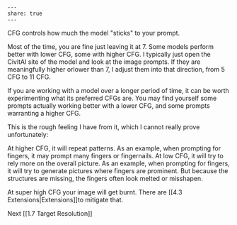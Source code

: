 ```
---  
share: true  
---  
```
CFG controls how much the model "sticks" to your prompt. 

Most of the time, you are fine just leaving it at 7. Some models perform better with lower CFG, some with higher CFG. I typically just open the CivitAI site of the model and look at the image prompts. If they are meaningfully higher orlower than 7, I adjust them into that direction, from 5 CFG to 11 CFG.

If you are working with a model over a longer period of time, it can be worth experimenting what its preferred CFGs are. You may find yourself some prompts actually working better with a lower CFG, and some prompts warranting a higher CFG. 

This is the rough feeling I have from it, which I cannot really prove unfortunately:

At higher CFG, it will repeat patterns. As an example, when prompting for fingers, it may prompt many fingers or fingernails. 
At low CFG, it will try to rely more on the overall picture. As an example, when prompting for fingers, it will try to generate pictures where fingers are prominent. But because the structures are missing, the fingers often look melted or misshapen.  

At super high CFG your image will get burnt. There are [[4.3 Extensions|Extensions]]to mitigate that. 

Next [[1.7 Target Resolution]]
